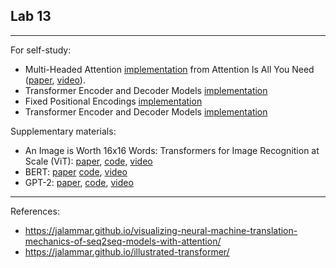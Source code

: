 ## Lab 13
***
For self-study:
 - Multi-Headed Attention [implementation](https://nn.labml.ai/transformers/mha.html) from Attention Is All You Need ([paper](https://arxiv.org/abs/1706.03762), [video](https://www.youtube.com/watch?v=iDulhoQ2pro)). 
 - Transformer Encoder and Decoder Models [implementation](https://nn.labml.ai/transformers/models.html)
 - Fixed Positional Encodings [implementation](https://nn.labml.ai/transformers/positional_encoding.html)
 - Transformer Encoder and Decoder Models [implementation](https://nn.labml.ai/transformers/models.html)

Supplementary materials: 
 - An Image is Worth 16x16 Words: Transformers for Image Recognition at Scale (ViT): [paper](https://arxiv.org/abs/2010.11929), [code](https://nn.labml.ai/transformers/vit/index.html), [video](https://www.youtube.com/watch?v=TrdevFK_am4)
 - BERT: [paper](https://arxiv.org/abs/1810.04805) [code](https://nn.labml.ai/transformers/mlm/index.html), [video](https://www.youtube.com/watch?v=-9evrZnBorM)
 - GPT-2: [paper](https://d4mucfpksywv.cloudfront.net/better-language-models/language-models.pdf), [code](https://nn.labml.ai/transformers/gpt/index.html), [video](https://www.youtube.com/watch?v=u1_qMdb0kYU)


***
References:
- https://jalammar.github.io/visualizing-neural-machine-translation-mechanics-of-seq2seq-models-with-attention/
- https://jalammar.github.io/illustrated-transformer/
